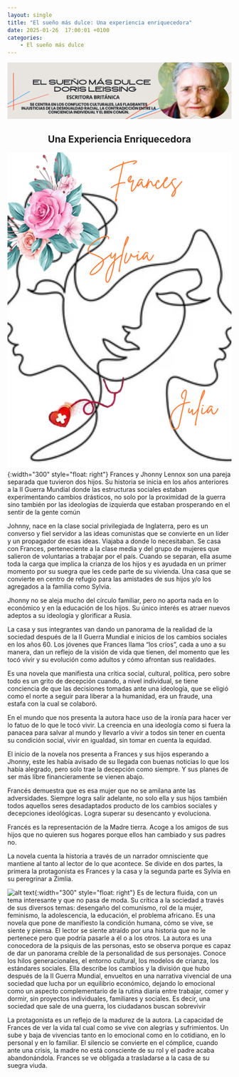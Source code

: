 ```yaml
---
layout: single
title: "El sueño más dulce: Una experiencia enriquecedora"
date: 2025-01-26  17:00:01 +0100
categories: 
    - El sueño más dulce
---
```

![alt text](</assets/img/banner doris lessing.png>)

 

<center><h2>Una Experiencia Enriquecedora</h2></center>


![alt text](</assets/img/frances sylvia julis.png>){:width="300" style="float: right"} Frances y Jhonny Lennox son  una pareja separada que tuvieron dos hijos. Su historia se inicia en los años anteriores a la II Guerra Mundial donde las estructuras sociales estaban experimentando cambios drásticos, no solo por la proximidad de la guerra sino también por las ideologías de izquierda que estaban prosperando en el sentir de la gente común


Johnny, nace en la clase social privilegiada de Inglaterra, pero es un converso y  fiel servidor a las ideas comunistas que se convierte en un líder y un propagador de esas ideas. Viajaba a donde lo necesitaban. Se casa con Frances, perteneciente a la clase media y del grupo de mujeres que salieron de voluntarias a trabajar por el país. Cuando se separan, ella asume toda la carga que implica la crianza de los hijos y es ayudada en un primer momento por su suegra que les cede parte de su vivienda. Una casa que se convierte en centro de refugio para las amistades de sus hijos y/o los agregados a la familia como Sylvia.


Jhonny no se aleja mucho del círculo familiar, pero no aporta nada en lo económico y en la educación de los hijos. Su único interés es atraer nuevos adeptos a su ideología y glorificar a Rusia.


La casa y sus integrantes van dando un panorama de la realidad de la sociedad después de la II Guerra Mundial e inicios de los cambios sociales en los años 60. Los jóvenes que Frances llama “los críos”, cada a uno a su manera, dan un reflejo de la visión de vida que tienen, del momento que les tocó vivir y su evolución como adultos y cómo afrontan sus realidades.


Es una novela que manifiesta una crítica social, cultural, política, pero sobre todo es un grito de decepción cuando, a nivel individual,  se tiene conciencia de que las decisiones tomadas ante una ideología, que se eligió como el norte a seguir para liberar a la humanidad, era un fraude, una estafa con la cual se colaboró.


En el mundo que nos presenta la autora hace uso de la ironía para hacer ver lo fatuo de lo que le tocó vivir. La creencia en una ideología como si fuera la panacea para salvar al mundo y llevarlo a vivir a todos sin tener en cuenta su condición social, vivir en igualdad, sin tomar en cuenta la equidad.


El inicio de la novela nos presenta a Frances y sus hijos esperando a Jhonny, este les había avisado de su llegada con buenas noticias lo que los había alegrado, pero solo trae la decepción como siempre. Y sus planes de ser más libre financieramente se vienen abajo.


Francés demuestra que es esa mujer que no se amilana ante las adversidades. Siempre logra salir adelante, no solo ella y sus hijos también todos aquellos seres desadaptados producto de los cambios sociales y decepciones ideológicas. Logra superar su desencanto y evoluciona.


Francés es la representación de la Madre tierra. Acoge a los amigos de sus hijos que no quieren sus hogares porque ellos han cambiado y sus padres no. 


La novela cuenta la historia a través de un narrador omnisciente que mantiene al tanto al lector de lo que acontece. Se divide en dos partes, la primera la protagonista es Frances y la casa y la segunda parte es Sylvia en su peregrinar a Zimlia. 


![alt text](</assets/img/Premios ·Premio Somerset jhonny lennon.png>){:width="300" style="float: right"} Es de lectura fluida, con un tema interesante y que no pasa de moda. Su crítica a la sociedad a través de sus diversos temas: desengaño del comunismo, rol de la mujer, feminismo, la adolescencia, la educación, el problema africano. Es una novela que pone de manifiesto la condición humana, cómo se vive, se siente y piensa. El lector se siente atraído por una historia que no le pertenece pero que podría pasarle a él o a los otros. La autora es una conocedora de la psiquis de las personas, esto se observa porque es capaz de dar un panorama creíble de la personalidad de sus personajes. Conoce los hilos generacionales, el entorno cultural, los modelos de crianza, los estándares sociales. Ella describe los cambios y la división que hubo después de la II Guerra Mundial, envueltos en una narrativa vivencial de una sociedad que lucha por un equilibrio económico, dejando lo emocional como un aspecto complementario de la rutina diaria entre trabajar, comer y dormir, sin proyectos individuales, familiares y sociales. Es decir, una sociedad que sale de una guerra, los ciudadanos buscan sobrevivir


La protagonista es un reflejo de la madurez de la autora. La capacidad de Frances de ver la vida tal cual como se vive con alegrías y sufrimientos. Un sube y baja de vivencias tanto en lo emocional como en lo cotidiano, en lo personal y en lo familiar. El silencio se convierte en el cómplice, cuando ante una crisis, la madre no está consciente de su rol y el padre  acaba abandonándola.  Frances se ve obligada a trasladarse a la casa de su suegra viuda.



